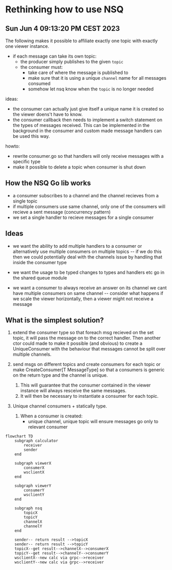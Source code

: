 # Rethinking how to use NSQ

## Sun Jun  4 09:13:20 PM CEST 2023
The following makes it possible to affiliate exactly one topic with exactly one viewer instance.

- if each message can take its own topic:
    - the producer simply publishes to the given `topic`
    - the consumer must:
        - take care of where the message is published to
        - make sure that it is using a unique `channel` name for all messages consumed
        - somehow let nsq know when the `topic` is no longer needed

ideas:
- the consumer can actually just give itself a unique name it is created so the viewer doens't have
    to know.
- the consumer callback then needs to implement a switch statement on the types of messages
    received. This can be implemented in the background in the consumer and custom made message
    handlers can be used this way.

howto:
- rewrite consumer.go so that handlers will only receive messages with a specific type
- make it possible to delete a topic when consumer is shut down

## How the NSQ Go lib works
- a consumer subscribes to a channel and the channel recieves from a single topic
- if multiple consumers use same channel, only one of the consumers will recieve a sent message (concurrency pattern)
- we set a single handler to recieve messages for a single consumer

## Ideas
- we want the ability to add multiple handlers to a consumer
    or alternatively use multiple consumers on multiple topics -- if we do this then we could potentially deal with the channels issue by handling that inside the consumer type

- we want the usage to be typed
    changes to types and handlers etc go in the shared queue module

- we want a consumer to always receive an answer on its channel
    we cant have multiple consumers on same channel -- consider what happens if we scale the viewer horizontally, then a viewer might not receive a message

## What is the simplest solution?
1. extend the consumer type so that foreach msg recieved on the set topic, it will pass the message on to the correct handler. Then another ctor could made to make it possible (and obvious) to create a UniqueConsumer with the behaviour that messages cannot be split over multiple channels.

2. send msgs on different topics and create consumers for each topic or make CreateConsumer[T MessageType] so that a consumers is generic on the return type and the channel is unique.
   1. This will guarantee that the consumer contained in the viewer instance will always resceive the same messages.
   2. It will then be necessary to instantiate a consumer for each topic.

3. Unique channel consumers + statically type.
   1. When a consumer is created:
      - unique channel, unique topic will ensure messages go only to relevant consumer

```mermaid
flowchart TD
    subgraph calculator
        receiver
        sender
    end

    subgraph viewerX
        consumerX
        wsclientX
    end

    subgraph viewerY
        consumerY
        wsclientY
    end

    subgraph nsq
        topicX
        topicY
        channelX
        channelY
    end

    sender-- return result -->topicX
    sender-- return result -->topicY
    topicX--get result-->channelX-->consumerX
    topicY--get result-->channelY-->consumerY
    wsclientX--new calc via grpc-->receiver
    wsclientY--new calc via grpc-->receiver
```
